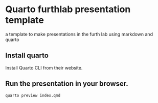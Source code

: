# Quarto furthlab presentation template

 a template to make presentations in the furth lab using markdown and quarto

## Install quarto

Install Quarto CLI from their website.

## Run the presentation in your browser.

```
quarto preview index.qmd
```
